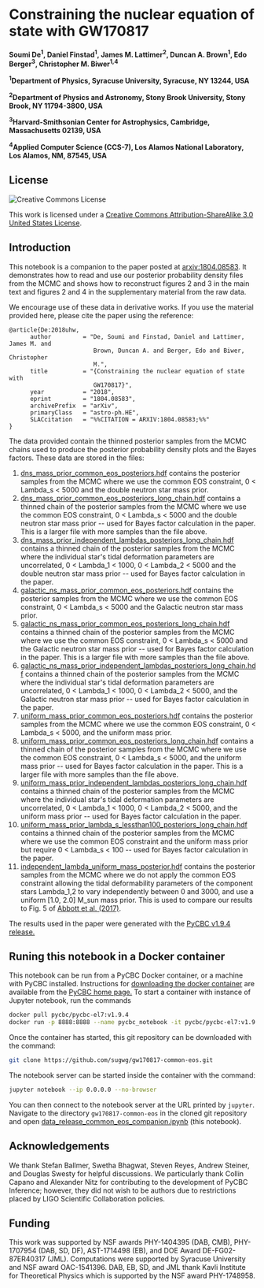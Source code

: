 # Constraining the nuclear equation of state with GW170817

**Soumi De<sup>1</sup>, Daniel Finstad<sup>1</sup>, James M. Lattimer<sup>2</sup>, Duncan A. Brown<sup>1</sup>, Edo Berger<sup>3</sup>, Christopher M. Biwer<sup>1,4</sup>**

**<sup>1</sup>Department of Physics, Syracuse University, Syracuse, NY 13244, USA**

**<sup>2</sup>Department of Physics and Astronomy, Stony Brook University, Stony Brook, NY 11794-3800, USA**

**<sup>3</sup>Harvard-Smithsonian Center for Astrophysics, Cambridge, Massachusetts 02139, USA**

**<sup>4</sup>Applied Computer Science (CCS-7), Los Alamos National Laboratory, Los Alamos, NM, 87545, USA**

## License

![Creative Commons License](https://i.creativecommons.org/l/by-sa/3.0/us/88x31.png "Creative Commons License")

This work is licensed under a [Creative Commons Attribution-ShareAlike 3.0 United States License](http://creativecommons.org/licenses/by-sa/3.0/us/).

## Introduction

This notebook is a companion to the paper posted at [arxiv:1804.08583](https://arxiv.org/abs/1804.08583). It demonstrates how to read and use our posterior probability density files from the MCMC and shows how to reconstruct figures 2 and 3 in the main text and figures 2 and 4 in the supplementary material from the raw data.

We encourage use of these data in derivative works. If you use the material provided here, please cite the paper using the reference:
```
@article{De:2018uhw,
      author         = "De, Soumi and Finstad, Daniel and Lattimer, James M. and
                        Brown, Duncan A. and Berger, Edo and Biwer, Christopher
                        M.",
      title          = "{Constraining the nuclear equation of state with
                        GW170817}",
      year           = "2018",
      eprint         = "1804.08583",
      archivePrefix  = "arXiv",
      primaryClass   = "astro-ph.HE",
      SLACcitation   = "%%CITATION = ARXIV:1804.08583;%%"
}
```

The data provided contain the thinned posterior samples from the MCMC chains used to produce the posterior probability density plots and the Bayes factors. These data are stored in the files:

 1. [dns_mass_prior_common_eos_posteriors.hdf](https://github.com/sugwg/gw170817-common-eos/blob/master/dns_mass_prior_common_eos_posteriors.hdf) contains the posterior samples from the MCMC where we use the common EOS constraint, 0 < Lambda_s < 5000 and the double neutron star mass prior.
 2. [dns_mass_prior_common_eos_posteriors_long_chain.hdf](https://github.com/sugwg/gw170817-common-eos/blob/master/dns_mass_prior_common_eos_posteriors_long_chain.hdf) contains a thinned chain of the posterior samples from the MCMC where we use the common EOS constraint, 0 < Lambda_s < 5000 and the double neutron star mass prior -- used for Bayes factor calculation in the paper. This is a larger file with more samples than the file above.
 3. [dns_mass_prior_independent_lambdas_posteriors_long_chain.hdf](https://github.com/sugwg/gw170817-common-eos/blob/master/dns_mass_prior_independent_lambdas_posteriors_long_chain.hdf) contains a thinned chain of the posterior samples from the MCMC where the individual star's tidal deformation parameters are uncorrelated, 0 < Lambda_1 < 1000, 0 < Lambda_2 < 5000 and the double neutron star mass prior -- used for Bayes factor calculation in the paper.
 4. [galactic_ns_mass_prior_common_eos_posteriors.hdf](https://github.com/sugwg/gw170817-common-eos/blob/master/galactic_ns_mass_prior_common_eos_posteriors.hdf) contains the posterior samples from the MCMC where we use the common EOS constraint, 0 < Lambda_s < 5000 and the Galactic neutron star mass prior.
 5. [galactic_ns_mass_prior_common_eos_posteriors_long_chain.hdf](https://github.com/sugwg/gw170817-common-eos/blob/master/galactic_ns_mass_prior_common_eos_posteriors_long_chain.hdf) contains a thinned chain of the posterior samples from the MCMC where we use the common EOS constraint, 0 < Lambda_s < 5000 and the Galactic neutron star mass prior -- used for Bayes factor calculation in the paper. This is a larger file with more samples than the file above.
 6. [galactic_ns_mass_prior_independent_lambdas_posteriors_long_chain.hdf](https://github.com/sugwg/gw170817-common-eos/blob/master/galactic_ns_mass_prior_independent_lambdas_posteriors_long_chain.hdf) contains a thinned chain of the posterior samples from the MCMC where the individual star's tidal deformation parameters are uncorrelated, 0 < Lambda_1 < 1000, 0 < Lambda_2 < 5000, and the Galactic neutron star mass prior -- used for Bayes factor calculation in the paper.
 7. [uniform_mass_prior_common_eos_posteriors.hdf](https://github.com/sugwg/gw170817-common-eos/blob/master/uniform_mass_prior_common_eos_posteriors.hdf) contains the posterior samples from the MCMC where we use the common EOS constraint, 0 < Lambda_s < 5000, and the uniform mass prior.
 8. [uniform_mass_prior_common_eos_posteriors_long_chain.hdf](https://github.com/sugwg/gw170817-common-eos/blob/master/uniform_mass_prior_common_eos_posteriors_long_chain.hdf) contains a thinned chain of the posterior samples from the MCMC where we use the common EOS constraint, 0 < Lambda_s < 5000, and the uniform mass prior -- used for Bayes factor calculation in the paper. This is a larger file with more samples than the file above.
 9. [uniform_mass_prior_independent_lambdas_posteriors_long_chain.hdf](https://github.com/sugwg/gw170817-common-eos/blob/master/uniform_mass_prior_independent_lambdas_posteriors_long_chain.hdf) contains a thinned chain of the posterior samples from the MCMC where the individual star's tidal deformation parameters are uncorrelated, 0 < Lambda_1 < 1000, 0 < Lambda_2 < 5000, and the uniform mass prior -- used for Bayes factor calculation in the paper.
 10. [uniform_mass_prior_lambda_s_lessthan100_posteriors_long_chain.hdf](https://github.com/sugwg/gw170817-common-eos/blob/master/uniform_mass_prior_lambda_s_lessthan100_posteriors_long_chain.hdf) contains a thinned chain of the posterior samples from the MCMC where we use the common EOS constraint and the uniform mass prior but require 0 < Lambda_s < 100 -- used for Bayes factor calculation in the paper.
 11. [independent_lambda_uniform_mass_posterior.hdf](https://github.com/sugwg/gw170817-common-eos/blob/master/independent_lambda_uniform_mass_posterior.hdf) contains the posterior samples from the MCMC where we do not apply the common EOS constraint allowing the tidal deformability parameters of the component stars Lambda_1,2 to vary independently between 0 and 3000, and use a uniform [1.0, 2.0] M_sun mass prior. This is used to compare our results to Fig. 5 of [Abbott et al. (2017)](https://journals.aps.org/prl/abstract/10.1103/PhysRevLett.119.161101).

The results used in the paper were generated with the [PyCBC v1.9.4 release.](https://github.com/gwastro/pycbc/releases/tag/v1.9.4)

## Runing this notebook in a Docker container

This notebook can be run from a PyCBC Docker container, or a machine with PyCBC installed. Instructions for [downloading the docker container](http://gwastro.github.io/pycbc/latest/html/docker.html) are available from the [PyCBC home page.](https://pycbc.org/) To start a container with instance of Jupyter notebook, run the commands
```sh
docker pull pycbc/pycbc-el7:v1.9.4
docker run -p 8888:8888 --name pycbc_notebook -it pycbc/pycbc-el7:v1.9.4 /bin/bash -l
```
Once the container has started, this git repository can be downloaded with the command:
```sh
git clone https://github.com/sugwg/gw170817-common-eos.git
```
The notebook server can be started inside the container with the command:
```sh
jupyter notebook --ip 0.0.0.0 --no-browser
```
You can then connect to the notebook server at the URL printed by ``jupyter``. Navigate to the directory `gw170817-common-eos` in the cloned git repository and open [data_release_common_eos_companion.ipynb](https://github.com/sugwg/gw170817-common-eos/blob/master/data_release_common_eos_companion.ipynb) (this notebook).

## Acknowledgements

We thank Stefan Ballmer, Swetha Bhagwat, Steven Reyes, Andrew Steiner, and Douglas Swesty for helpful discussions. We particularly thank Collin Capano and Alexander Nitz for contributing to the development of PyCBC Inference; however, they did not wish to be authors due to restrictions placed by LIGO Scientific Collaboration policies.


## Funding

This work was supported by NSF awards PHY-1404395 (DAB, CMB), PHY-1707954 (DAB, SD, DF), AST-1714498 (EB), and DOE Award DE-FG02-87ER40317 (JML). Computations were supported by Syracuse University and NSF award OAC-1541396. DAB, EB, SD, and JML thank Kavli Institute for Theoretical Physics which is supported by the NSF award PHY-1748958.
